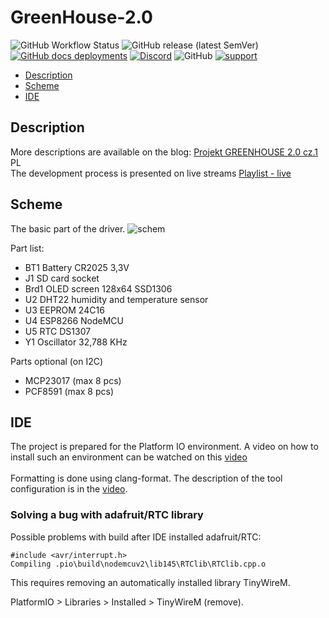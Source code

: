 # GreenHouse-2.0

![GitHub Workflow Status](https://img.shields.io/github/actions/workflow/status/InzynierDomu/GreenHouse-2.0/main.yml?logo=github&style=flat-square)
![GitHub release (latest SemVer)](https://img.shields.io/github/v/release/InzynierDomu/GreenHouse-2.0?style=flat-square)
<a href="https://inzynierdomu.github.io/GreenHouse-2.0/">![GitHub docs deployments](https://img.shields.io/github/deployments/InzynierDomu/GreenHouse-2.0/github-pages?label=docs&logo=BookStack&logoColor=white&style=flat-square)</a>
<a href="https://discord.gg/KmW6mHdg">![Discord](https://img.shields.io/discord/815929748882587688?logo=discord&logoColor=green&style=flat-square)</a>
![GitHub](https://img.shields.io/github/license/InzynierDomu/GreenHouse-2.0?style=flat-square)
<a href="https://tipo.live/p/inzynierdomu">![support](https://img.shields.io/badge/support-tipo.live-yellow?style=flat-square)</a>

- [Description](#Description)
- [Scheme](#Scheme)
- [IDE](#IDE)

## Description

More descriptions are available on the blog: [Projekt GREENHOUSE 2.0 cz.1](http://www.inzynierdomu.pl/projekt-greenhouse-2-0-cz-1/) PL<br>
The development process is presented on live streams [Playlist - live](https://www.youtube.com/playlist?list=PLZ7-be74MkEyWofOm7bbRsfblTcDVo8DT)

## Scheme

The basic part of the driver.
![schem](https://www.inzynierdomu.pl/wp-content/uploads/2019/12/kicad_8LYc8QVG40.png)

Part list:
- BT1 Battery CR2025 3,3V
- J1 SD card socket
- Brd1 OLED screen 128x64 SSD1306
- U2 DHT22 humidity and temperature sensor
- U3 EEPROM 24C16
- U4 ESP8266 NodeMCU
- U5 RTC DS1307
- Y1 Oscillator 32,788 KHz

Parts optional (on I2C)
- MCP23017 (max 8 pcs)
- PCF8591 (max 8 pcs)

## IDE

The project is prepared for the Platform IO environment. A video on how to install such an environment can be watched on this [video](https://youtu.be/Em9NuebT2Kc)
<br><br>
Formatting is done using clang-format. The description of the tool configuration is in the [video](https://youtu.be/xxuaOG0WjIE).

### Solving a bug with adafruit/RTC library

Possible problems with build after IDE installed adafruit/RTC:

```
#include <avr/interrupt.h>
Compiling .pio\build\nodemcuv2\lib145\RTClib\RTClib.cpp.o
```

This requires removing an automatically installed library TinyWireM.

PlatformIO > Libraries > Installed > TinyWireM (remove).
